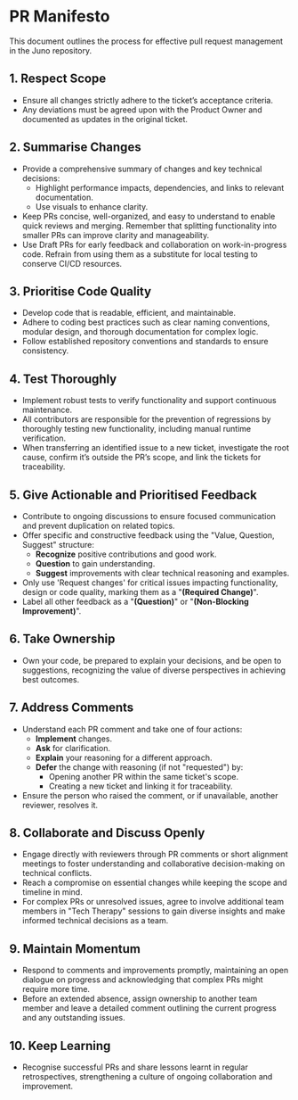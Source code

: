 # PR Manifesto

This document outlines the process for effective pull request management in the Juno repository.

## 1. Respect Scope

- Ensure all changes strictly adhere to the ticket’s acceptance criteria.
- Any deviations must be agreed upon with the Product Owner and documented as updates in the original ticket.

## 2. Summarise Changes

- Provide a comprehensive summary of changes and key technical decisions:
  - Highlight performance impacts, dependencies, and links to relevant documentation.
  - Use visuals to enhance clarity.
- Keep PRs concise, well-organized, and easy to understand to enable quick reviews and merging. Remember that splitting functionality into smaller PRs can improve clarity and manageability.
- Use Draft PRs for early feedback and collaboration on work-in-progress code. Refrain from using them as a substitute for local testing to conserve CI/CD resources.

## 3. Prioritise Code Quality

- Develop code that is readable, efficient, and maintainable.
- Adhere to coding best practices such as clear naming conventions, modular design, and thorough documentation for complex logic.
- Follow established repository conventions and standards to ensure consistency.

## 4. Test Thoroughly

- Implement robust tests to verify functionality and support continuous maintenance.
- All contributors are responsible for the prevention of regressions by thoroughly testing new functionality, including manual runtime verification.
- When transferring an identified issue to a new ticket, investigate the root cause, confirm it’s outside the PR’s scope, and link the tickets for traceability.

## 5. Give Actionable and Prioritised Feedback

- Contribute to ongoing discussions to ensure focused communication and prevent duplication on related topics.
- Offer specific and constructive feedback using the "Value, Question, Suggest" structure:
  - **Recognize** positive contributions and good work.
  - **Question** to gain understanding.
  - **Suggest** improvements with clear technical reasoning and examples.
- Only use 'Request changes' for critical issues impacting functionality, design or code quality, marking them as a "**(Required Change)**".
- Label all other feedback as a "**(Question)**" or "**(Non-Blocking Improvement)**".

## 6. Take Ownership

- Own your code, be prepared to explain your decisions, and be open to suggestions, recognizing the value of diverse perspectives in achieving best outcomes.

## 7. Address Comments

- Understand each PR comment and take one of four actions:
  - **Implement** changes.
  - **Ask** for clarification.
  - **Explain** your reasoning for a different approach.
  - **Defer** the change with reasoning (if not "requested") by:
    - Opening another PR within the same ticket's scope.
    - Creating a new ticket and linking it for traceability.
- Ensure the person who raised the comment, or if unavailable, another reviewer, resolves it.

## 8. Collaborate and Discuss Openly

- Engage directly with reviewers through PR comments or short alignment meetings to foster understanding and collaborative decision-making on technical conflicts.
- Reach a compromise on essential changes while keeping the scope and timeline in mind.
- For complex PRs or unresolved issues, agree to involve additional team members in "Tech Therapy" sessions to gain diverse insights and make informed technical decisions as a team.

## 9. Maintain Momentum

- Respond to comments and improvements promptly, maintaining an open dialogue on progress and acknowledging that complex PRs might require more time.
- Before an extended absence, assign ownership to another team member and leave a detailed comment outlining the current progress and any outstanding issues.

## 10. Keep Learning

- Recognise successful PRs and share lessons learnt in regular retrospectives, strengthening a culture of ongoing collaboration and improvement.
